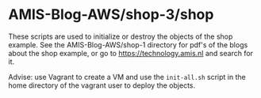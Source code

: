 # AMIS-Blog-AWS/shop-3/shop

These scripts are used to initialize or destroy the objects of the shop example. See the 
AMIS-Blog-AWS/shop-1 directory for pdf's of the blogs about the shop example, or go to 
https://technology.amis.nl and search for it.

Advise: use Vagrant to create a VM and use the `init-all.sh` script in the home directory 
of the vagrant user to deploy the objects.

